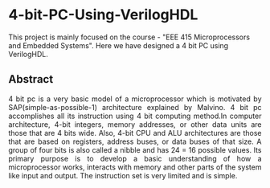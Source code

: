 # 4-bit-PC-Using-VerilogHDL
This project is mainly focused on the course - "EEE 415 Microprocessors and Embedded Systems". Here we have designed a 4 bit PC using VerilogHDL.

## Abstract

<p align = "justify" >
4 bit pc is a very basic model of a microprocessor which is motivated by
SAP(simple-as-possible-1) architecture explained by Malvino. 4 bit pc accomplishes all its
instruction using 4 bit computing method.In computer architecture, 4-bit integers, memory
addresses, or other data units are those that are 4 bits wide. Also, 4-bit CPU and ALU
architectures are those that are based on registers, address buses, or data buses of that size. A
group of four bits is also called a nibble and has 24 = 16 possible values. Its primary purpose is
to develop a basic understanding of how a microprocessor works, interacts with memory and
other parts of the system like input and output. The instruction set is very limited and is simple.</p>
